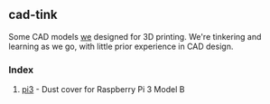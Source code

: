 ## cad-tink

Some CAD models [we](https://github.com/sriza) designed for 3D printing. We're tinkering and learning as we go, with little prior experience in CAD design.

### Index

1. [pi3](pi3) - Dust cover for Raspberry Pi 3 Model B
